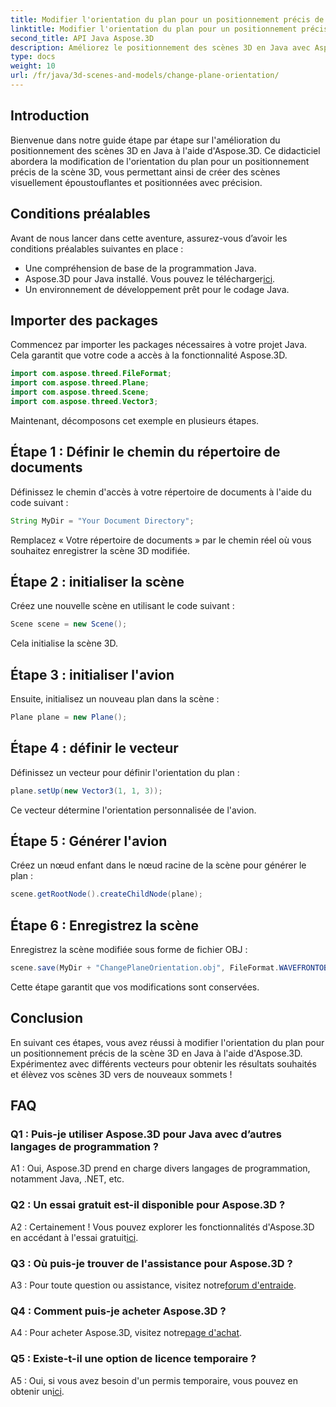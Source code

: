 ```yaml
---
title: Modifier l'orientation du plan pour un positionnement précis de la scène 3D en Java
linktitle: Modifier l'orientation du plan pour un positionnement précis de la scène 3D en Java
second_title: API Java Aspose.3D
description: Améliorez le positionnement des scènes 3D en Java avec Aspose.3D. Modifiez l'orientation du plan pour plus de précision. Téléchargez-le maintenant pour une expérience visuelle captivante.
type: docs
weight: 10
url: /fr/java/3d-scenes-and-models/change-plane-orientation/
---
```

## Introduction

Bienvenue dans notre guide étape par étape sur l'amélioration du positionnement des scènes 3D en Java à l'aide d'Aspose.3D. Ce didacticiel abordera la modification de l'orientation du plan pour un positionnement précis de la scène 3D, vous permettant ainsi de créer des scènes visuellement époustouflantes et positionnées avec précision.

## Conditions préalables

Avant de nous lancer dans cette aventure, assurez-vous d’avoir les conditions préalables suivantes en place :

- Une compréhension de base de la programmation Java.
-  Aspose.3D pour Java installé. Vous pouvez le télécharger[ici](https://releases.aspose.com/3d/java/).
- Un environnement de développement prêt pour le codage Java.

## Importer des packages

Commencez par importer les packages nécessaires à votre projet Java. Cela garantit que votre code a accès à la fonctionnalité Aspose.3D. 

```java
import com.aspose.threed.FileFormat;
import com.aspose.threed.Plane;
import com.aspose.threed.Scene;
import com.aspose.threed.Vector3;
```

Maintenant, décomposons cet exemple en plusieurs étapes.

## Étape 1 : Définir le chemin du répertoire de documents

Définissez le chemin d'accès à votre répertoire de documents à l'aide du code suivant :

```java
String MyDir = "Your Document Directory";
```

Remplacez « Votre répertoire de documents » par le chemin réel où vous souhaitez enregistrer la scène 3D modifiée.

## Étape 2 : initialiser la scène

Créez une nouvelle scène en utilisant le code suivant :

```java
Scene scene = new Scene();
```

Cela initialise la scène 3D.

## Étape 3 : initialiser l'avion

Ensuite, initialisez un nouveau plan dans la scène :

```java
Plane plane = new Plane();
```

## Étape 4 : définir le vecteur

Définissez un vecteur pour définir l'orientation du plan :

```java
plane.setUp(new Vector3(1, 1, 3));
```

Ce vecteur détermine l'orientation personnalisée de l'avion.

## Étape 5 : Générer l'avion

Créez un nœud enfant dans le nœud racine de la scène pour générer le plan :

```java
scene.getRootNode().createChildNode(plane);
```

## Étape 6 : Enregistrez la scène

Enregistrez la scène modifiée sous forme de fichier OBJ :

```java
scene.save(MyDir + "ChangePlaneOrientation.obj", FileFormat.WAVEFRONTOBJ);
```

Cette étape garantit que vos modifications sont conservées.

## Conclusion

En suivant ces étapes, vous avez réussi à modifier l'orientation du plan pour un positionnement précis de la scène 3D en Java à l'aide d'Aspose.3D. Expérimentez avec différents vecteurs pour obtenir les résultats souhaités et élèvez vos scènes 3D vers de nouveaux sommets !


## FAQ

### Q1 : Puis-je utiliser Aspose.3D pour Java avec d’autres langages de programmation ?

A1 : Oui, Aspose.3D prend en charge divers langages de programmation, notamment Java, .NET, etc.

### Q2 : Un essai gratuit est-il disponible pour Aspose.3D ?

A2 : Certainement ! Vous pouvez explorer les fonctionnalités d'Aspose.3D en accédant à l'essai gratuit[ici](https://releases.aspose.com/).

### Q3 : Où puis-je trouver de l'assistance pour Aspose.3D ?

 A3 : Pour toute question ou assistance, visitez notre[forum d'entraide](https://forum.aspose.com/c/3d/18).

### Q4 : Comment puis-je acheter Aspose.3D ?

 A4 : Pour acheter Aspose.3D, visitez notre[page d'achat](https://purchase.aspose.com/buy).

### Q5 : Existe-t-il une option de licence temporaire ?

 A5 : Oui, si vous avez besoin d'un permis temporaire, vous pouvez en obtenir un[ici](https://purchase.aspose.com/temporary-license/).